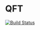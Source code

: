 # QFT

[![Build Status](https://github.com/CianLM/QFT.jl/actions/workflows/CI.yml/badge.svg?branch=main)](https://github.com/CianLM/QFT.jl/actions/workflows/CI.yml?query=branch%3Amain)
